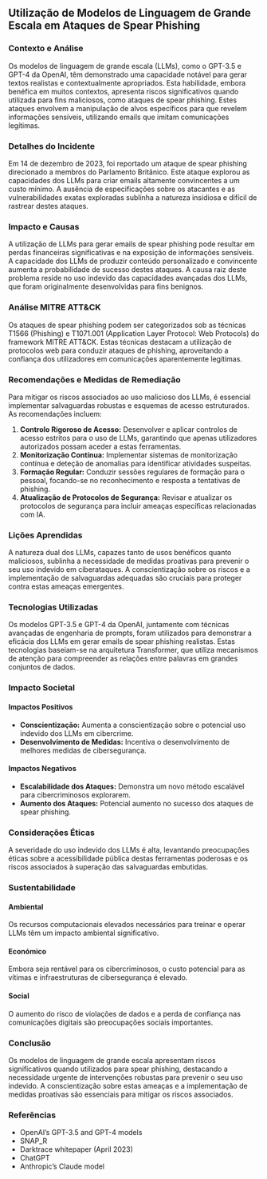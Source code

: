 ## Utilização de Modelos de Linguagem de Grande Escala em Ataques de Spear Phishing

### Contexto e Análise

Os modelos de linguagem de grande escala (LLMs), como o GPT-3.5 e GPT-4 da OpenAI, têm demonstrado uma capacidade notável para gerar textos realistas e contextualmente apropriados. Esta habilidade, embora benéfica em muitos contextos, apresenta riscos significativos quando utilizada para fins maliciosos, como ataques de spear phishing. Estes ataques envolvem a manipulação de alvos específicos para que revelem informações sensíveis, utilizando emails que imitam comunicações legítimas.

### Detalhes do Incidente

Em 14 de dezembro de 2023, foi reportado um ataque de spear phishing direcionado a membros do Parlamento Britânico. Este ataque explorou as capacidades dos LLMs para criar emails altamente convincentes a um custo mínimo. A ausência de especificações sobre os atacantes e as vulnerabilidades exatas exploradas sublinha a natureza insidiosa e difícil de rastrear destes ataques.

### Impacto e Causas

A utilização de LLMs para gerar emails de spear phishing pode resultar em perdas financeiras significativas e na exposição de informações sensíveis. A capacidade dos LLMs de produzir conteúdo personalizado e convincente aumenta a probabilidade de sucesso destes ataques. A causa raiz deste problema reside no uso indevido das capacidades avançadas dos LLMs, que foram originalmente desenvolvidas para fins benignos.

### Análise MITRE ATT&CK

Os ataques de spear phishing podem ser categorizados sob as técnicas T1566 (Phishing) e T1071.001 (Application Layer Protocol: Web Protocols) do framework MITRE ATT&CK. Estas técnicas destacam a utilização de protocolos web para conduzir ataques de phishing, aproveitando a confiança dos utilizadores em comunicações aparentemente legítimas.

### Recomendações e Medidas de Remediação

Para mitigar os riscos associados ao uso malicioso dos LLMs, é essencial implementar salvaguardas robustas e esquemas de acesso estruturados. As recomendações incluem:

1. **Controlo Rigoroso de Acesso:** Desenvolver e aplicar controlos de acesso estritos para o uso de LLMs, garantindo que apenas utilizadores autorizados possam aceder a estas ferramentas.
2. **Monitorização Contínua:** Implementar sistemas de monitorização contínua e deteção de anomalias para identificar atividades suspeitas.
3. **Formação Regular:** Conduzir sessões regulares de formação para o pessoal, focando-se no reconhecimento e resposta a tentativas de phishing.
4. **Atualização de Protocolos de Segurança:** Revisar e atualizar os protocolos de segurança para incluir ameaças específicas relacionadas com IA.

### Lições Aprendidas

A natureza dual dos LLMs, capazes tanto de usos benéficos quanto maliciosos, sublinha a necessidade de medidas proativas para prevenir o seu uso indevido em ciberataques. A conscientização sobre os riscos e a implementação de salvaguardas adequadas são cruciais para proteger contra estas ameaças emergentes.

### Tecnologias Utilizadas

Os modelos GPT-3.5 e GPT-4 da OpenAI, juntamente com técnicas avançadas de engenharia de prompts, foram utilizados para demonstrar a eficácia dos LLMs em gerar emails de spear phishing realistas. Estas tecnologias baseiam-se na arquitetura Transformer, que utiliza mecanismos de atenção para compreender as relações entre palavras em grandes conjuntos de dados.

### Impacto Societal

#### Impactos Positivos

- **Conscientização:** Aumenta a conscientização sobre o potencial uso indevido dos LLMs em cibercrime.
- **Desenvolvimento de Medidas:** Incentiva o desenvolvimento de melhores medidas de cibersegurança.

#### Impactos Negativos

- **Escalabilidade dos Ataques:** Demonstra um novo método escalável para cibercriminosos explorarem.
- **Aumento dos Ataques:** Potencial aumento no sucesso dos ataques de spear phishing.

### Considerações Éticas

A severidade do uso indevido dos LLMs é alta, levantando preocupações éticas sobre a acessibilidade pública destas ferramentas poderosas e os riscos associados à superação das salvaguardas embutidas.

### Sustentabilidade

#### Ambiental

Os recursos computacionais elevados necessários para treinar e operar LLMs têm um impacto ambiental significativo.

#### Económico

Embora seja rentável para os cibercriminosos, o custo potencial para as vítimas e infraestruturas de cibersegurança é elevado.

#### Social

O aumento do risco de violações de dados e a perda de confiança nas comunicações digitais são preocupações sociais importantes.

### Conclusão

Os modelos de linguagem de grande escala apresentam riscos significativos quando utilizados para spear phishing, destacando a necessidade urgente de intervenções robustas para prevenir o seu uso indevido. A conscientização sobre estas ameaças e a implementação de medidas proativas são essenciais para mitigar os riscos associados.

### Referências

- OpenAI’s GPT-3.5 and GPT-4 models
- SNAP_R
- Darktrace whitepaper (April 2023)
- ChatGPT
- Anthropic’s Claude model
